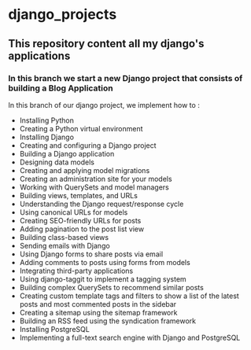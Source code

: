 # django_projects
## This repository content all my django's applications
### In this branch we start a new Django project that consists of building  a Blog Application
In this branch of our django project, we implement how to :
- Installing Python
- Creating a Python virtual environment
- Installing Django
- Creating and configuring a Django project
- Building a Django application
- Designing data models
- Creating and applying model migrations
- Creating an administration site for your models
- Working with QuerySets and model managers
- Building views, templates, and URLs
- Understanding the Django request/response cycle
- Using canonical URLs for models
- Creating SEO-friendly URLs for posts
- Adding pagination to the post list view
- Building class-based views
- Sending emails with Django
- Using Django forms to share posts via email
- Adding comments to posts using forms from models
- Integrating third-party applications
- Using django-taggit to implement a tagging system
- Building complex QuerySets to recommend similar posts
- Creating custom template tags and filters to show a list of the latest posts and most commented posts in the sidebar
- Creating a sitemap using the sitemap framework
- Building an RSS feed using the syndication framework
- Installing PostgreSQL
- Implementing a full-text search engine with Django and PostgreSQL
  
